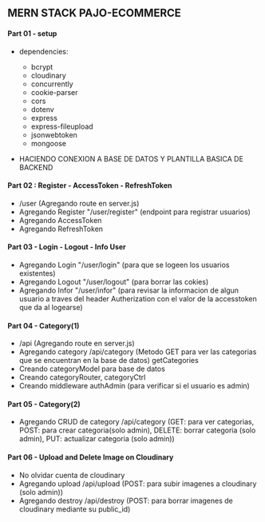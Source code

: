 ## MERN STACK PAJO-ECOMMERCE ##

#### Part 01 - setup ####

* dependencies:
    * bcrypt
    * cloudinary
    * concurrently
    * cookie-parser
    * cors
    * dotenv
    * express
    * express-fileupload
    * jsonwebtoken
    * mongoose

* HACIENDO CONEXION A BASE DE DATOS Y PLANTILLA BASICA DE BACKEND

#### Part 02 : Register - AccessToken - RefreshToken ####

* /user (Agregando route en server.js)
* Agregando Register "/user/register" (endpoint para registrar usuarios)
* Agregando AccessToken
* Agregando RefreshToken


#### Part 03 - Login - Logout - Info User ####

* Agregando Login "/user/login" (para que se logeen los usuarios existentes)
* Agregando Logout "/user/logout" (para borrar las cokies)
* Agregando Infor "/user/infor" (para revisar la informacion de algun usuario a traves del header Autherization con el valor de la accesstoken que da al logearse)

#### Part 04 - Category(1) ####

* /api  (Agregando route en server.js)
* Agregando category /api/category (Metodo GET para ver las categorias que se encuentran en la base de datos) getCategories
* Creando categoryModel para base de datos
* Creando categoryRouter, categoryCtrl
* Creando middleware authAdmin (para verificar si el usuario es admin)

#### Part 05 - Category(2) ####

* Agregando CRUD de category /api/category (GET: para ver categorias, POST: para crear categoria(solo admin), DELETE: borrar categoria (solo admin), PUT: actualizar categoria (solo admin))

#### Part 06 - Upload and Delete Image on Cloudinary ####

* No olvidar cuenta de cloudinary
* Agregando upload  /api/upload (POST: para subir imagenes a cloudinary (solo admin))
* Agregando destroy  /api/destroy (POST: para borrar imagenes de cloudinary mediante su public_id)